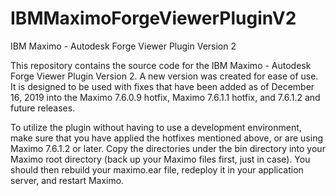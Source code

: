 # IBMMaximoForgeViewerPluginV2
IBM Maximo - Autodesk Forge Viewer Plugin Version 2

This repository contains the source code for the IBM Maximo - Autodesk Forge Viewer Plugin Version 2.  A new version was created for ease of use.  It is designed to be used with fixes that have been added as of December 16, 2019 into the Maximo 7.6.0.9 hotfix, Maximo 7.6.1.1 hotfix, and 7.6.1.2 and future releases.

To utilize the plugin without having to use a development environment, make sure that you have applied the hotfixes mentioned above, or are using Maximo 7.6.1.2 or later.  Copy the directories under the bin directory into your Maximo root directory (back up your Maximo files first, just in case).  You should then rebuild your maximo.ear file, redeploy it in your application server, and restart Maximo.
